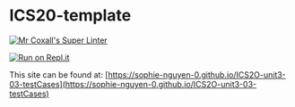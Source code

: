 # ICS20-template

[![Mr Coxall's Super Linter](https://github.com/sophie-nguyen-0/ICS2O-unit3-03-testCases/workflows/Mr%20Coxall's%20Super%20Linter/badge.svg)](https://github.com/sophie-nguyen-0/ICS2O-unit3-03-testCases/actions/)

[![Run on Repl.it](https://repl.it/badge/github/sophie-nguyen-0/ICS2O-unit3-03-testCases)](https://repl.it/github/sophie-nguyen-0/ICS2O-unit3-03-testCases)

This site can be found at: [https://sophie-nguyen-0.github.io/ICS2O-unit3-03-testCases](https://sophie-nguyen-0.github.io/ICS2O-unit3-03-testCases)
